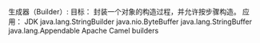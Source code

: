 生成器（Builder）:
    目标：
        封装一个对象的构造过程，并允许按步骤构造。
    应用：
        JDK
        java.lang.StringBuilder
        java.nio.ByteBuffer
        java.lang.StringBuffer
        java.lang.Appendable
        Apache Camel builders